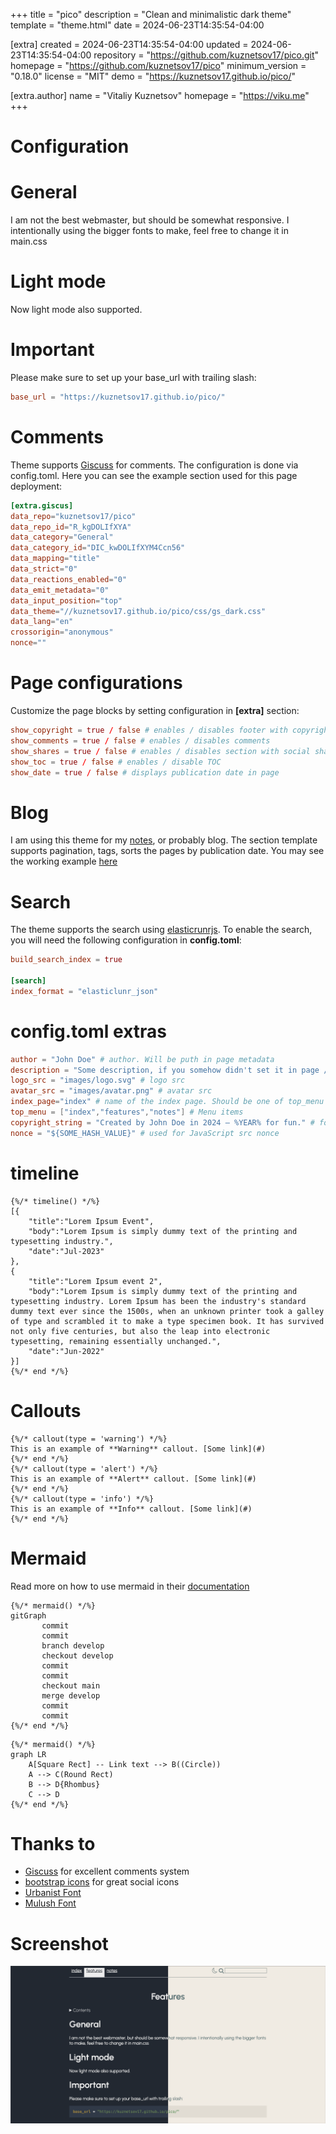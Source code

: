
+++
title = "pico"
description = "Clean and minimalistic dark theme"
template = "theme.html"
date = 2024-06-23T14:35:54-04:00

[extra]
created = 2024-06-23T14:35:54-04:00
updated = 2024-06-23T14:35:54-04:00
repository = "https://github.com/kuznetsov17/pico.git"
homepage = "https://github.com/kuznetsov17/pico"
minimum_version = "0.18.0"
license = "MIT"
demo = "https://kuznetsov17.github.io/pico/"

[extra.author]
name = "Vitaliy Kuznetsov"
homepage = "https://viku.me"
+++        

# Configuration
# General

I am not the best webmaster, but should be somewhat responsive.
I intentionally using the bigger fonts to make, feel free to change it in main.css

# Light mode
Now light mode also supported. 

# Important
Please make sure to set up your base_url with trailing slash:
```toml
base_url = "https://kuznetsov17.github.io/pico/"
```
# Comments
Theme supports [Giscuss](https://giscuss.app) for comments. The configuration is done via config.toml. Here you can see the example section used for this page deployment:
```toml
[extra.giscus]
data_repo="kuznetsov17/pico"
data_repo_id="R_kgDOLIfXYA"
data_category="General"
data_category_id="DIC_kwDOLIfXYM4Ccn56"
data_mapping="title"
data_strict="0"
data_reactions_enabled="0"
data_emit_metadata="0"
data_input_position="top"
data_theme="//kuznetsov17.github.io/pico/css/gs_dark.css"
data_lang="en"
crossorigin="anonymous"
nonce=""
```

# Page configurations
Customize the page blocks by setting configuration in **[extra]** section:
```toml
show_copyright = true / false # enables / disables footer with copyright
show_comments = true / false # enables / disables comments
show_shares = true / false # enables / disables section with social share buttons
show_toc = true / false # enables / disable TOC
show_date = true / false # displays publication date in page
```

# Blog
I am using this theme for my [notes](https://viku.me/notes/), or probably blog. 
The section template supports pagination, tags, sorts the pages by publication date. You may see the working example [here](@/notes/_index.md)


# Search
The theme supports the search using [elasticrunrjs](http://elasticlunr.com). To enable the search, you will need the following configuration in **config.toml**:

```toml
build_search_index = true

[search]
index_format = "elasticlunr_json"
```

# config.toml extras
```toml
author = "John Doe" # author. Will be puth in page metadata
description = "Some description, if you somehow didn't set it in page / section settings"
logo_src = "images/logo.svg" # logo src
avatar_src = "images/avatar.png" # avatar src
index_page="index" # name of the index page. Should be one of top_menu to make things work
top_menu = ["index","features","notes"] # Menu items
copyright_string = "Сreated by John Doe in 2024 – %YEAR% for fun." # footer content. %YEAR% will be replaced with current year
nonce = "${SOME_HASH_VALUE}" # used for JavaScript src nonce
```

# timeline
```
{%/* timeline() */%}
[{
    "title":"Lorem Ipsum Event",
    "body":"Lorem Ipsum is simply dummy text of the printing and typesetting industry.",
    "date":"Jul-2023"
},
{
    "title":"Lorem Ipsum event 2",
    "body":"Lorem Ipsum is simply dummy text of the printing and typesetting industry. Lorem Ipsum has been the industry's standard dummy text ever since the 1500s, when an unknown printer took a galley of type and scrambled it to make a type specimen book. It has survived not only five centuries, but also the leap into electronic typesetting, remaining essentially unchanged.",
    "date":"Jun-2022"
}]
{%/* end */%}
```

# Callouts
```
{%/* callout(type = 'warning') */%}
This is an example of **Warning** callout. [Some link](#)
{%/* end */%}
{%/* callout(type = 'alert') */%}
This is an example of **Alert** callout. [Some link](#)
{%/* end */%}
{%/* callout(type = 'info') */%}
This is an example of **Info** callout. [Some link](#)
{%/* end */%}
```
# Mermaid

Read more on how to use mermaid in their [documentation](https://mermaid.js.org/syntax/examples.html)
```
{%/* mermaid() */%}
gitGraph
       commit
       commit
       branch develop
       checkout develop
       commit
       commit
       checkout main
       merge develop
       commit
       commit
{%/* end */%}
```
```
{%/* mermaid() */%}
graph LR
    A[Square Rect] -- Link text --> B((Circle))
    A --> C(Round Rect)
    B --> D{Rhombus}
    C --> D
{%/* end */%}
```
# Thanks to
 - [Giscuss](https://giscuss.app) for excellent comments system
 - [bootstrap icons](https://icons.getbootstrap.com) for great social icons
 - [Urbanist Font](https://fonts.google.com/specimen/Urbanist)
 - [Mulush Font](https://fonts.google.com/specimen/Mulish)

# Screenshot
![Screenshot](https://github.com/kuznetsov17/pico/blob/main/screenshot.png?raw=true)


        